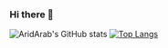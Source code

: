 ### Hi there 👋

<!--
**AridArab/AridArab** is a ✨ _special_ ✨ repository because its `README.md` (this file) appears on your GitHub profile.

Here are some ideas to get you started:

- 🔭 I’m currently working on ...
- 🌱 I’m currently learning ...
- 👯 I’m looking to collaborate on ...
- 🤔 I’m looking for help with ...
- 💬 Ask me about ...
- 📫 How to reach me: ...
- 😄 Pronouns: ...
- ⚡ Fun fact: ...
-->


![AridArab's GitHub stats](https://github-readme-stats.vercel.app/api?username=AridArab&show_icons=true&theme=dark)
[![Top Langs](https://github-readme-stats.vercel.app/api/top-langs/?username=AridArab)](https://github.com/AridArab/github-readme-stats)
